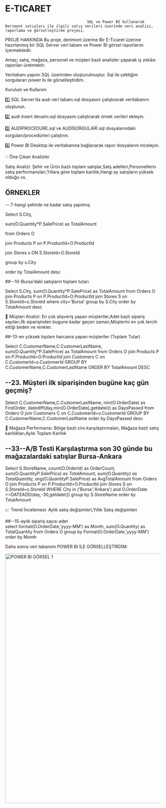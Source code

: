 # E-TICARET
                                         SQL ve Power BI kullanarak Derimont satışları ile ilgili satış verileri üzerinde veri analizi, raporlama ve görselleştirme projesi.
PROJE HAKKINDA
Bu proje, derimont üzerine Bir E-Tıcaret  üzerine hazırlanmış bir SQL Server veri tabanı ve Power BI görsel raporlarını içermektedir.

Amaç; satış, mağaza, personel ve müşteri bazlı analizler yaparak iş zekâsı raporları üretmektir.

Veritabanı yapımı SQL üzerinden oluşturulmuştur. Sql ile çektiğim sorgulararı power bı ile görselleştirdim. 

Kurulum ve Kullanım

1️⃣ SQL Server’da audı veri tabanı.sql dosyasını çalıştırarak veritabanını oluşturun.

2️⃣ audi insert devamı.sql dosyasını çalıştırarak örnek verileri ekleyin.

3️⃣ AUDİPROCEDURE.sql ve AUDİSORGULARİ.sql dosyalarındaki sorguları/procedürleri çalıştırın.

4️⃣ Power BI Desktop ile veritabanına bağlanarak rapor dosyalarını inceleyin.

💡 Öne Çıkan Analizler

 Satış Analizi: Şehir ve Ürün bazlı toplam satışlar,Satş adetleri,Personellerin satış performansları,Yıllara göre toplam karlılık,Hangi ay satışların yüksek olduğu vs.
 
 ## ÖRNEKLER
 
-- 7-hangi şehirde ne kadar satış yapılmış  

Select S.City,

sum(O.Quantity*P.SalePrice) as TotalAmount

from Orders O

join Products P on P.ProductId=O.ProductId

join Stores s ON S.StoreId=O.StoreId

group by s.City

order by TotalAmount desc

##--10-Bursa'daki satışların toplam tutarı  

Select S.City,
sum(O.Quantity*P.SalePrice) as TotalAmount
from Orders O
join Products P on P.ProductId=O.ProductId
join Stores S on S.StoreId=o.StoreId
where city='Bursa'
group by S.City
order by TotalAmount desc

👥 Müşteri Analizi: En çok alışveriş yapan müşteriler,Adet bazlı sipariş sayıları,İlk siparişinden bugune kadar geçen zaman,Müşterini en çok tercih ettiği beden ve renkler.

##-13-en yüksek toplam harcama yapan müşteriler (Toplam Tutar) 

Select C.CustomerName,C.CustomerLastName,
sum(O.Quantity*P.SalePrice) as TotalAmount
from Orders O
join Products P on P.ProductId=O.ProductId
join Customers C on C.CustomerId=o.CustomerId
GROUP BY C.CustomerName,C.CustomerLastName
ORDER BY TotalAmount DESC

##  --23. Müşteri ilk siparişinden bugüne kaç gün geçmiş? 

 Select C.CustomerName,C.CustomerLastName,
 min(O.OrderDate) as FirstOrder,
 datediff(day,min(O.OrderDate),getdate()) as DaysPassed
 from Orders O
 join Customers C on C.CustomerId=o.CustomerId
 GROUP BY C.CustomerName,C.CustomerLastName
 order by DaysPassed desc


💼 Mağaza Performansı: Bölge bazlı ciro karşılaştırmaları, Mağaza bazlı satış karlılıkları,Aylık Toplam Karlılık 


 ##   --33--A/B Testi Karşılaştırma son 30 günde bu mağazalardaki satışlar Bursa-Ankara 
 
Select S.StoreName,
count(O.OrderId) as OrderCount,
sum(O.Quantity*P.SalePrice) as TotalAmount,
sum(O.Quantity) as TotalQuantity,
avg(O.Quantity*P.SalePrice) as AvgTotalAmount
from Orders O
join Products P on P.ProductId=O.ProductId
join Stores S on S.StoreId=o.StoreId
WHERE City in ('Bursa','Ankara') and O.OrderDate >=DATEADD(day,-30,getdate())
group by S.StoreName
order by TotalAmount



📈 Trend İncelemesi: Aylık satış değişimleri,Yıllık Satış değişimleri

##--15-aylık sipariş sayısı adet  
select
format(O.OrderDate,'yyyy-MM') as Month,
sum(O.Quantity) as TotalQuantity
from Orders O
group by Format(O.OrderDate,'yyyy-MM')
order by Month

Daha sonra veri tabanımı POWER BI İLE GÖRSELLEŞTİRDİM:


<img width="1312" height="806" alt="POWER BI GÖRSEL 1" src="https://github.com/user-attachments/assets/3a2bc905-7ff6-45f6-8315-64e2340bec0b" />














